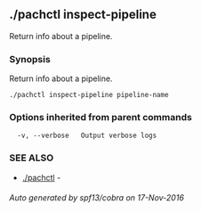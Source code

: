 ## ./pachctl inspect-pipeline

Return info about a pipeline.

### Synopsis


Return info about a pipeline.

```
./pachctl inspect-pipeline pipeline-name
```

### Options inherited from parent commands

```
  -v, --verbose   Output verbose logs
```

### SEE ALSO
* [./pachctl](./pachctl.md)	 - 

###### Auto generated by spf13/cobra on 17-Nov-2016
